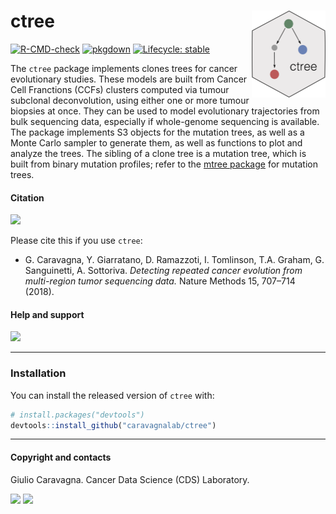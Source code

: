 
# ctree <a href="https://caravagnalab.github.io/ctree/"><img src="man/figures/logo.png" align="right" height="139" /></a>

<!-- badges: start -->

[![R-CMD-check](https://github.com/caravagnalab/ctree/workflows/R-CMD-check/badge.svg)](https://github.com/caravagnalab/ctree/actions)
[![pkgdown](https://github.com/caravagnalab/ctree/actions/workflows/pkgdown.yaml/badge.svg)](https://github.com/caravagnalab/ctree/actions/workflows/pkgdown.yaml)
[![Lifecycle:
stable](https://img.shields.io/badge/lifecycle-stable-green.svg)](https://www.tidyverse.org/lifecycle/#stable)

<!-- badges: end -->

The `ctree` package implements clones trees for cancer evolutionary
studies. These models are built from Cancer Cell Franctions (CCFs)
clusters computed via tumour subclonal deconvolution, using either one
or more tumour biopsies at once. They can be used to model evolutionary
trajectories from bulk sequencing data, especially if whole-genome
sequencing is available. The package implements S3 objects for the
mutation trees, as well as a Monte Carlo sampler to generate them, as
well as functions to plot and analyze the trees. The sibling of a clone
tree is a mutation tree, which is built from binary mutation profiles;
refer to the [mtree package](https://caravagn.github.io/mtree) for
mutation trees.

#### Citation

[![](https://img.shields.io/badge/doi-10.1038/s41592--018--0108--x-red.svg)](https://doi.org/10.1038/s41592-018-0108-x)

Please cite this if you use `ctree`:

-   G. Caravagna, Y. Giarratano, D. Ramazzoti, I. Tomlinson, T.A.
    Graham, G. Sanguinetti, A. Sottoriva. *Detecting repeated cancer
    evolution from multi-region tumor sequencing data.* Nature Methods
    15, 707–714 (2018).

#### Help and support

[![](https://img.shields.io/badge/GitHub%20Pages-https://caravagnalab.github.io/ctree/-yellow.svg)](https://caravagnalab.github.io/ctree)

------------------------------------------------------------------------

### Installation

You can install the released version of `ctree` with:

``` r
# install.packages("devtools")
devtools::install_github("caravagnalab/ctree")
```

------------------------------------------------------------------------

#### Copyright and contacts

Giulio Caravagna. Cancer Data Science (CDS) Laboratory.

[![](https://img.shields.io/badge/CDS%20Lab%20Github-caravagnalab-seagreen.svg)](https://github.com/caravagnalab)
[![](https://img.shields.io/badge/CDS%20Lab%20webpage-https://www.caravagnalab.org/-red.svg)](https://www.caravagnalab.org/)
